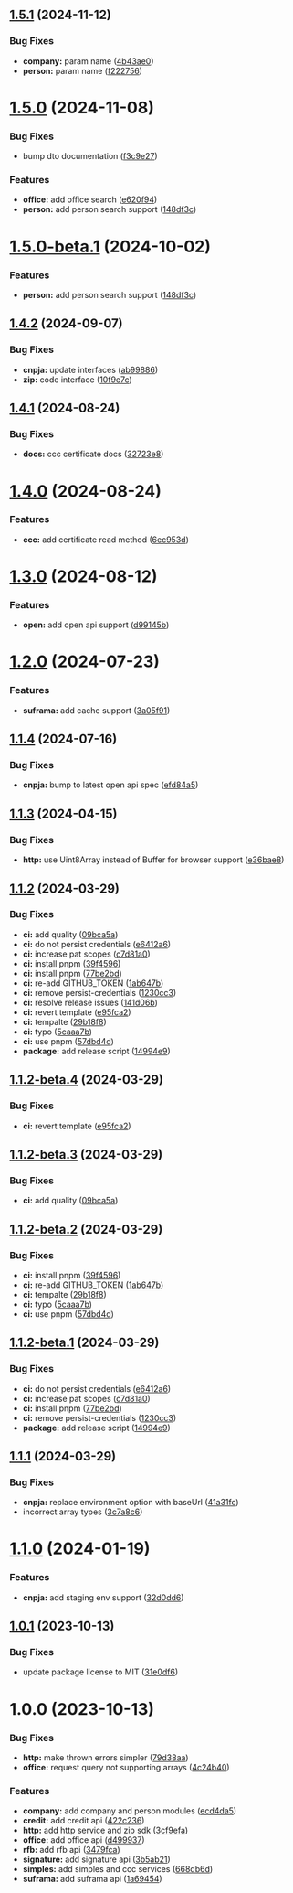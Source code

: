 ## [1.5.1](https://github.com/cnpja/sdk-nodejs/compare/v1.5.0...v1.5.1) (2024-11-12)


### Bug Fixes

* **company:** param name ([4b43ae0](https://github.com/cnpja/sdk-nodejs/commit/4b43ae0fb9d374257f44cb4a6748b9a7809964f1))
* **person:** param name ([f222756](https://github.com/cnpja/sdk-nodejs/commit/f222756b577951a7f76b7ad1e2403cd2d241efce))

# [1.5.0](https://github.com/cnpja/sdk-nodejs/compare/v1.4.2...v1.5.0) (2024-11-08)


### Bug Fixes

* bump dto documentation ([f3c9e27](https://github.com/cnpja/sdk-nodejs/commit/f3c9e278b636daedba904a14ed59f148a19ecb2b))


### Features

* **office:** add office search ([e620f94](https://github.com/cnpja/sdk-nodejs/commit/e620f94bd80ae1df83377ed7a72a127bec44b802))
* **person:** add person search support ([148df3c](https://github.com/cnpja/sdk-nodejs/commit/148df3c2b43e1d67ca1f934b22e9b57e998cb2f8))

# [1.5.0-beta.1](https://github.com/cnpja/sdk-nodejs/compare/v1.4.2...v1.5.0-beta.1) (2024-10-02)


### Features

* **person:** add person search support ([148df3c](https://github.com/cnpja/sdk-nodejs/commit/148df3c2b43e1d67ca1f934b22e9b57e998cb2f8))

## [1.4.2](https://github.com/cnpja/sdk-nodejs/compare/v1.4.1...v1.4.2) (2024-09-07)


### Bug Fixes

* **cnpja:** update interfaces ([ab99886](https://github.com/cnpja/sdk-nodejs/commit/ab99886cc90b17cddedd4b1156dfb50bfd4fc3d0))
* **zip:** code interface ([10f9e7c](https://github.com/cnpja/sdk-nodejs/commit/10f9e7c2a11089abd7deeecf667974a06d98df06))

## [1.4.1](https://github.com/cnpja/sdk-nodejs/compare/v1.4.0...v1.4.1) (2024-08-24)


### Bug Fixes

* **docs:** ccc certificate docs ([32723e8](https://github.com/cnpja/sdk-nodejs/commit/32723e8b3d4c3ebfffda7cdd69f3e1d5f9a22de7))

# [1.4.0](https://github.com/cnpja/sdk-nodejs/compare/v1.3.0...v1.4.0) (2024-08-24)


### Features

* **ccc:** add certificate read method ([6ec953d](https://github.com/cnpja/sdk-nodejs/commit/6ec953d110e6d675639115c1f0108e842d510419))

# [1.3.0](https://github.com/cnpja/sdk-nodejs/compare/v1.2.0...v1.3.0) (2024-08-12)


### Features

* **open:** add open api support ([d99145b](https://github.com/cnpja/sdk-nodejs/commit/d99145b8f3c8b3f37f072e218a3d77d263766d72))

# [1.2.0](https://github.com/cnpja/sdk-nodejs/compare/v1.1.4...v1.2.0) (2024-07-23)


### Features

* **suframa:** add cache support ([3a05f91](https://github.com/cnpja/sdk-nodejs/commit/3a05f912d3420efc4a29095069280ea389d300c1))

## [1.1.4](https://github.com/cnpja/sdk-nodejs/compare/v1.1.3...v1.1.4) (2024-07-16)


### Bug Fixes

* **cnpja:** bump to latest open api spec ([efd84a5](https://github.com/cnpja/sdk-nodejs/commit/efd84a5d6a3d582277d97cab2b834a3c30f0c3d1))

## [1.1.3](https://github.com/cnpja/sdk-nodejs/compare/v1.1.2...v1.1.3) (2024-04-15)


### Bug Fixes

* **http:** use Uint8Array instead of Buffer for browser support ([e36bae8](https://github.com/cnpja/sdk-nodejs/commit/e36bae81dee973b7128760504566199b2c591007))

## [1.1.2](https://github.com/cnpja/sdk-nodejs/compare/v1.1.1...v1.1.2) (2024-03-29)


### Bug Fixes

* **ci:** add quality ([09bca5a](https://github.com/cnpja/sdk-nodejs/commit/09bca5a8c426c8bdd6bfb9135e4d0bd55b624051))
* **ci:** do not persist credentials ([e6412a6](https://github.com/cnpja/sdk-nodejs/commit/e6412a6c0d216f5b838424f044d86ceb5f67be59))
* **ci:** increase pat scopes ([c7d81a0](https://github.com/cnpja/sdk-nodejs/commit/c7d81a04ccd9c3d32330ab0316880b9585e608cf))
* **ci:** install pnpm ([39f4596](https://github.com/cnpja/sdk-nodejs/commit/39f4596f34bb2bf2e414833b8e368f7d3d1289fd))
* **ci:** install pnpm ([77be2bd](https://github.com/cnpja/sdk-nodejs/commit/77be2bd60cc514bd43a1d7a8b3cef6435b96d979))
* **ci:** re-add GITHUB_TOKEN ([1ab647b](https://github.com/cnpja/sdk-nodejs/commit/1ab647ba64828888fa1ee1c56f5d60130fa85525))
* **ci:** remove persist-credentials ([1230cc3](https://github.com/cnpja/sdk-nodejs/commit/1230cc3d473fb39ea4bcb610563a27cbb205fc2d))
* **ci:** resolve release issues ([141d06b](https://github.com/cnpja/sdk-nodejs/commit/141d06b98dc8caa48d93a148d50e3d1ee1bf2874))
* **ci:** revert template ([e95fca2](https://github.com/cnpja/sdk-nodejs/commit/e95fca235b5eac0d625658eec289587e9f4ab0d4))
* **ci:** tempalte ([29b18f8](https://github.com/cnpja/sdk-nodejs/commit/29b18f88bc70eaf73e568aba8deaba60275c6d82))
* **ci:** typo ([5caaa7b](https://github.com/cnpja/sdk-nodejs/commit/5caaa7b8e5d21675a3e5f00903a3edc738e75516))
* **ci:** use pnpm ([57dbd4d](https://github.com/cnpja/sdk-nodejs/commit/57dbd4dbd1fbbba2da9437644709f311a3a57566))
* **package:** add release script ([14994e9](https://github.com/cnpja/sdk-nodejs/commit/14994e92379ab94cea74c0174e2154fb656b7007))

## [1.1.2-beta.4](https://github.com/cnpja/sdk-nodejs/compare/v1.1.2-beta.3...v1.1.2-beta.4) (2024-03-29)


### Bug Fixes

* **ci:** revert template ([e95fca2](https://github.com/cnpja/sdk-nodejs/commit/e95fca235b5eac0d625658eec289587e9f4ab0d4))

## [1.1.2-beta.3](https://github.com/cnpja/sdk-nodejs/compare/v1.1.2-beta.2...v1.1.2-beta.3) (2024-03-29)


### Bug Fixes

* **ci:** add quality ([09bca5a](https://github.com/cnpja/sdk-nodejs/commit/09bca5a8c426c8bdd6bfb9135e4d0bd55b624051))

## [1.1.2-beta.2](https://github.com/cnpja/sdk-nodejs/compare/v1.1.2-beta.1...v1.1.2-beta.2) (2024-03-29)


### Bug Fixes

* **ci:** install pnpm ([39f4596](https://github.com/cnpja/sdk-nodejs/commit/39f4596f34bb2bf2e414833b8e368f7d3d1289fd))
* **ci:** re-add GITHUB_TOKEN ([1ab647b](https://github.com/cnpja/sdk-nodejs/commit/1ab647ba64828888fa1ee1c56f5d60130fa85525))
* **ci:** tempalte ([29b18f8](https://github.com/cnpja/sdk-nodejs/commit/29b18f88bc70eaf73e568aba8deaba60275c6d82))
* **ci:** typo ([5caaa7b](https://github.com/cnpja/sdk-nodejs/commit/5caaa7b8e5d21675a3e5f00903a3edc738e75516))
* **ci:** use pnpm ([57dbd4d](https://github.com/cnpja/sdk-nodejs/commit/57dbd4dbd1fbbba2da9437644709f311a3a57566))

## [1.1.2-beta.1](https://github.com/cnpja/sdk-nodejs/compare/v1.1.1...v1.1.2-beta.1) (2024-03-29)


### Bug Fixes

* **ci:** do not persist credentials ([e6412a6](https://github.com/cnpja/sdk-nodejs/commit/e6412a6c0d216f5b838424f044d86ceb5f67be59))
* **ci:** increase pat scopes ([c7d81a0](https://github.com/cnpja/sdk-nodejs/commit/c7d81a04ccd9c3d32330ab0316880b9585e608cf))
* **ci:** install pnpm ([77be2bd](https://github.com/cnpja/sdk-nodejs/commit/77be2bd60cc514bd43a1d7a8b3cef6435b96d979))
* **ci:** remove persist-credentials ([1230cc3](https://github.com/cnpja/sdk-nodejs/commit/1230cc3d473fb39ea4bcb610563a27cbb205fc2d))
* **package:** add release script ([14994e9](https://github.com/cnpja/sdk-nodejs/commit/14994e92379ab94cea74c0174e2154fb656b7007))

## [1.1.1](https://github.com/cnpja/sdk-nodejs/compare/v1.1.0...v1.1.1) (2024-03-29)


### Bug Fixes

* **cnpja:** replace environment option with baseUrl ([41a31fc](https://github.com/cnpja/sdk-nodejs/commit/41a31fc594921e6bf8ab296af3afeaf3880b1865))
* incorrect array types ([3c7a8c6](https://github.com/cnpja/sdk-nodejs/commit/3c7a8c66b89dbb4819eeb91941e418a741ba7851))

# [1.1.0](https://github.com/cnpja/sdk-nodejs/compare/v1.0.1...v1.1.0) (2024-01-19)


### Features

* **cnpja:** add staging env support ([32d0dd6](https://github.com/cnpja/sdk-nodejs/commit/32d0dd69a15a6f641006da0f9e3ecd126c326577))

## [1.0.1](https://github.com/cnpja/sdk-nodejs/compare/v1.0.0...v1.0.1) (2023-10-13)


### Bug Fixes

* update package license to MIT ([31e0df6](https://github.com/cnpja/sdk-nodejs/commit/31e0df61a4e8836dfba530630c04559fd7676ccb))

# 1.0.0 (2023-10-13)


### Bug Fixes

* **http:** make thrown errors simpler ([79d38aa](https://github.com/cnpja/sdk-nodejs/commit/79d38aa035d9fc94620435df96a3ebf146d6777c))
* **office:** request query not supporting arrays ([4c24b40](https://github.com/cnpja/sdk-nodejs/commit/4c24b40610a626d6d81ade88a436337bdc916ade))


### Features

* **company:** add company and person modules ([ecd4da5](https://github.com/cnpja/sdk-nodejs/commit/ecd4da59735e4f126096124105d6bc597251559a))
* **credit:** add credit api ([422c236](https://github.com/cnpja/sdk-nodejs/commit/422c236071b3a11b3572242b8c80e19d3deef38d))
* **http:** add http service and zip sdk ([3cf9efa](https://github.com/cnpja/sdk-nodejs/commit/3cf9efa22e21022b2ffc37c5d1510dce99614da3))
* **office:** add office api ([d499937](https://github.com/cnpja/sdk-nodejs/commit/d49993723dd4e1b309da86addfc988a3a221485b))
* **rfb:** add rfb api ([3479fca](https://github.com/cnpja/sdk-nodejs/commit/3479fca82050a6bdccdeb06b1a8a25315a603de6))
* **signature:** add signature api ([3b5ab21](https://github.com/cnpja/sdk-nodejs/commit/3b5ab21235b0dd2ba3a6d908495cdc0a2047cd07))
* **simples:** add simples and ccc services ([668db6d](https://github.com/cnpja/sdk-nodejs/commit/668db6dba4acca6bbde3d75701bdfc0a807a2dca))
* **suframa:** add suframa api ([1a69454](https://github.com/cnpja/sdk-nodejs/commit/1a69454951b2575b16908ee82e4bdccacf0a9da3))
